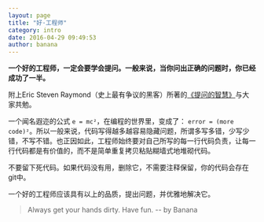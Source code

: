 ```yaml
---
layout: page
title: "好·工程师"
category: intro
date: 2016-04-29 09:49:53
author: banana
---
```


**一个好的工程师，一定会要学会提问。一般来说，当你问出正确的问题时，你已经成功了一半。**

附上Eric Steven Raymond（史上最有争议的黑客）所著的[《提问的智慧》](http://doc.zengrong.net/smart-questions/cn.html)与大家共勉。

一个闻名遐迩的公式 ```e = mc²```，在编程的世界里，变成了： ```error = (more code)²```。所以一般来说，代码写得越多越容易隐藏问题，所谓多写多错，少写少错，不写不错。也正因如此，工程师始终要对自己所写的每一行代码负责，让每一行代码都是有价值的，而不是简单重复拷贝粘贴糊墙式地堆砌代码。

不要留下死代码。如果代码没有用，删除它，不需要注释保留，你的代码会存在git中。

一个好的工程师应该具有以上的品质，提出问题，并优雅地解决它。

> Always get your hands dirty. Have fun.
> -- by Banana
